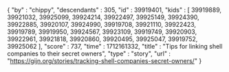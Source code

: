 {
  "by" : "chippy",
  "descendants" : 305,
  "id" : 39919401,
  "kids" : [ 39919889, 39921032, 39925099, 39924214, 39922497, 39925149, 39924390, 39922885, 39920107, 39924990, 39919708, 39921110, 39922423, 39919789, 39919950, 39924567, 39923109, 39919749, 39920903, 39922961, 39921818, 39920860, 39920495, 39925047, 39919752, 39925062 ],
  "score" : 737,
  "time" : 1712161332,
  "title" : "Tips for linking shell companies to their secret owners",
  "type" : "story",
  "url" : "https://gijn.org/stories/tracking-shell-companies-secret-owners/"
}
